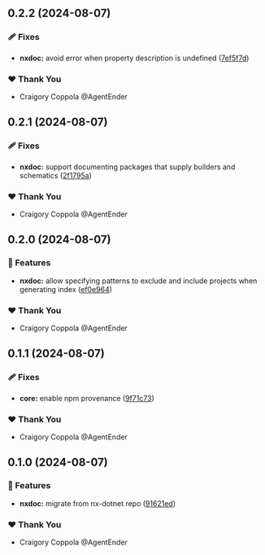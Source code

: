 ## 0.2.2 (2024-08-07)


### 🩹 Fixes

- **nxdoc:** avoid error when property description is undefined ([7ef5f7d](https://github.com/agentender/nxdoc/commit/7ef5f7d))

### ❤️  Thank You

- Craigory Coppola @AgentEnder

## 0.2.1 (2024-08-07)


### 🩹 Fixes

- **nxdoc:** support documenting packages that supply builders and schematics ([2f1795a](https://github.com/agentender/nxdoc/commit/2f1795a))

### ❤️  Thank You

- Craigory Coppola @AgentEnder

## 0.2.0 (2024-08-07)


### 🚀 Features

- **nxdoc:** allow specifying patterns to exclude and include projects when generating index ([ef0e964](https://github.com/agentender/nxdoc/commit/ef0e964))

### ❤️  Thank You

- Craigory Coppola @AgentEnder

## 0.1.1 (2024-08-07)


### 🩹 Fixes

- **core:** enable npm provenance ([9f71c73](https://github.com/agentender/nxdoc/commit/9f71c73))

### ❤️  Thank You

- Craigory Coppola @AgentEnder

## 0.1.0 (2024-08-07)


### 🚀 Features

- **nxdoc:** migrate from nx-dotnet repo ([91621ed](https://github.com/AgentEnder/nxdoc/commit/91621ed))

### ❤️  Thank You

- Craigory Coppola @AgentEnder